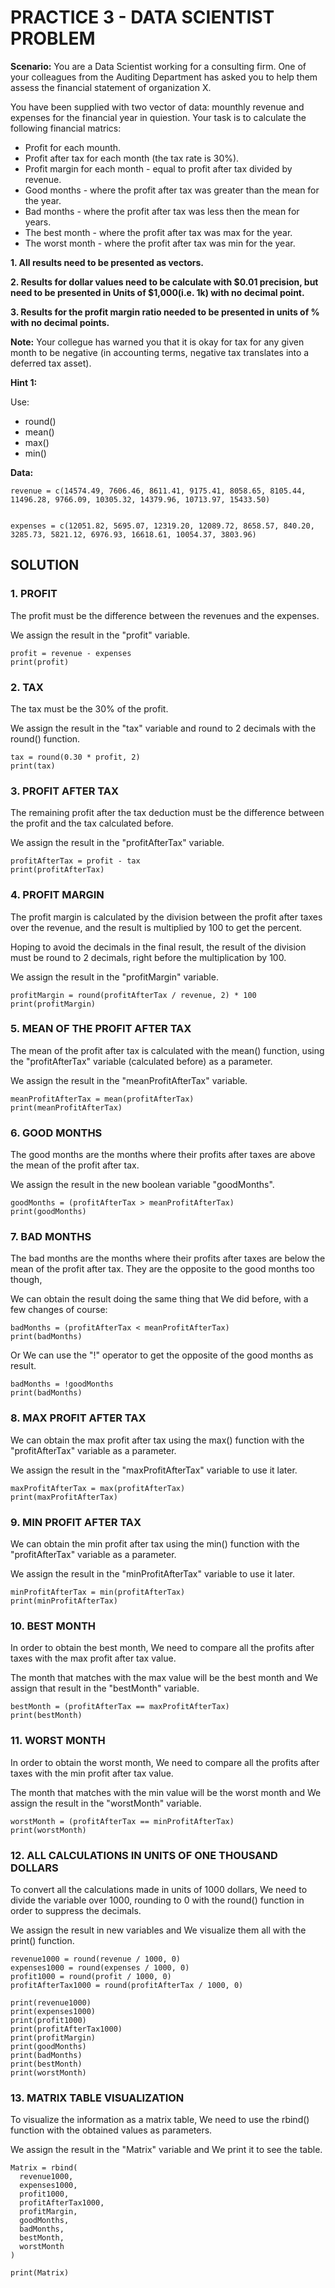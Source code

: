 # PRACTICE 3 - DATA SCIENTIST PROBLEM

**Scenario:** You are a Data Scientist working for a consulting firm. One of your colleagues from the Auditing Department has asked you to help them assess the financial statement of organization X.


You have been supplied with two vector of data: mounthly revenue and expenses for the financial year in quiestion. Your task is to calculate the following financial matrics:


- Profit for each mounth.
- Profit after tax for each month (the tax rate is 30%).
- Profit margin for each month - equal to profit after tax divided by revenue.
- Good months - where the profit after tax was greater than the mean for the year.
- Bad months - where the profit after tax was less then the mean for years.
- The best month - where the profit after tax was max for the year.
- The worst month - where the profit after tax was min for the year.


**1. All results need to be presented as vectors.**


**2. Results for dollar values need to be calculate with $0.01 precision, but need to be presented in Units of $1,000(i.e. 1k) with no decimal point.**


**3. Results for the profit margin ratio needed to be presented in units of % with no decimal points.**


**Note:** Your collegue has warned you that it is okay for tax for any given month to be negative (in accounting terms, negative tax translates into a deferred tax asset).


**Hint 1:**


Use:
- round()
- mean()
- max()
- min()


**Data:**


	revenue = c(14574.49, 7606.46, 8611.41, 9175.41, 8058.65, 8105.44, 11496.28, 9766.09, 10305.32, 14379.96, 10713.97, 15433.50)


	expenses = c(12051.82, 5695.07, 12319.20, 12089.72, 8658.57, 840.20, 3285.73, 5821.12, 6976.93, 16618.61, 10054.37, 3803.96)


## SOLUTION


### 1. PROFIT


The profit must be the difference between the revenues and the expenses.


We assign the result in the "profit" variable.


	profit = revenue - expenses
	print(profit)


### 2. TAX


The tax must be the 30% of the profit.


We assign the result in the "tax" variable and round to 2 decimals with the round() function.


	tax = round(0.30 * profit, 2)
	print(tax)


### 3. PROFIT AFTER TAX


The remaining profit after the tax deduction must be the difference between the profit and the tax calculated before.


We assign the result in the "profitAfterTax" variable.


	profitAfterTax = profit - tax
	print(profitAfterTax)


### 4. PROFIT MARGIN


The profit margin is calculated by the division between the profit after taxes over the revenue, and the result is multiplied by 100 to get the percent.


Hoping to avoid the decimals in the final result, the result of the division must be round to 2 decimals, right before the multiplication by 100.


We assign the result in the "profitMargin" variable.


	profitMargin = round(profitAfterTax / revenue, 2) * 100
	print(profitMargin)


### 5. MEAN OF THE PROFIT AFTER TAX


The mean of the profit after tax is calculated with the mean() function, using the "profitAfterTax" variable (calculated before) as a parameter.


We assign the result in the "meanProfitAfterTax" variable.


	meanProfitAfterTax = mean(profitAfterTax)
	print(meanProfitAfterTax)


### 6. GOOD MONTHS


The good months are the months where their profits after taxes are above the mean of the profit after tax.


We assign the result in the new boolean variable "goodMonths".


	goodMonths = (profitAfterTax > meanProfitAfterTax)
	print(goodMonths)


### 7. BAD MONTHS


The bad months are the months where their profits after taxes are below the mean of the profit after tax. They are the opposite to the good months too though,


We can obtain the result doing the same thing that We did before, with a few changes of course:


	badMonths = (profitAfterTax < meanProfitAfterTax)
	print(badMonths)


Or We can use the "!" operator to get the opposite of the good months as result.


	badMonths = !goodMonths
	print(badMonths)


### 8. MAX PROFIT AFTER TAX


We can obtain the max profit after tax using the max() function with the "profitAfterTax" variable as a parameter.


We assign the result in the "maxProfitAfterTax" variable to use it later.


	maxProfitAfterTax = max(profitAfterTax)
	print(maxProfitAfterTax)


### 9. MIN PROFIT AFTER TAX


We can obtain the min profit after tax using the min() function with the "profitAfterTax" variable as a parameter.


We assign the result in the "minProfitAfterTax" variable to use it later.


	minProfitAfterTax = min(profitAfterTax)
	print(minProfitAfterTax)


### 10. BEST MONTH


In order to obtain the best month, We need to compare all the profits after taxes with the max profit after tax value.


The month that matches with the max value will be the best month and We assign that result in the "bestMonth" variable.


	bestMonth = (profitAfterTax == maxProfitAfterTax)
	print(bestMonth)


### 11. WORST MONTH


In order to obtain the worst month, We need to compare all the profits after taxes with the min profit after tax value.


The month that matches with the min value will be the worst month and We assign the result in the "worstMonth" variable.


	worstMonth = (profitAfterTax == minProfitAfterTax)
	print(worstMonth)


### 12. ALL CALCULATIONS IN UNITS OF ONE THOUSAND DOLLARS


To convert all the calculations made in units of 1000 dollars, We need to divide the variable over 1000, rounding to 0 with the round() function in order to suppress the decimals.


We assign the result in new variables and We visualize them all with the print() function.


	revenue1000 = round(revenue / 1000, 0)
	expenses1000 = round(expenses / 1000, 0)
	profit1000 = round(profit / 1000, 0)
	profitAfterTax1000 = round(profitAfterTax / 1000, 0)
	
	print(revenue1000)
	print(expenses1000)
	print(profit1000)
	print(profitAfterTax1000)
	print(profitMargin)
	print(goodMonths)
	print(badMonths)
	print(bestMonth)
	print(worstMonth)


### 13. MATRIX TABLE VISUALIZATION


To visualize the information as a matrix table, We need to use the rbind() function with the obtained values as parameters.


We assign the result in the "Matrix" variable and We print it to see the table.


	Matrix = rbind(
	  revenue1000,
	  expenses1000,
	  profit1000,
	  profitAfterTax1000,
	  profitMargin,
	  goodMonths,
	  badMonths,
	  bestMonth,
	  worstMonth
	)
	
	print(Matrix)